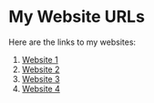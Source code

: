 # My Website URLs  

Here are the links to my websites:  

1. [Website 1](https://www.barbyhans.com)  
2. [Website 2](https://jessicaorla.cgsmodel.com/) 
3. [Website 3](https://www.wears.cgsmodel.com)  
4. [Website 4](https://www.Valpulse.com)
